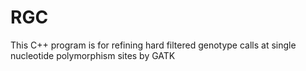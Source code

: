 # RGC
This C++ program is for refining hard filtered genotype calls at single nucleotide polymorphism sites by GATK
